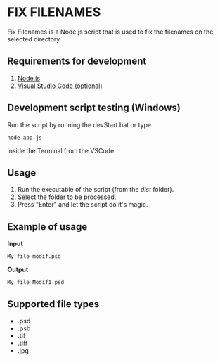 # FIX FILENAMES

Fix Filenames is a Node.js script that is used to fix the filenames on the selected directory.

## Requirements for development

1. [Node.js](https://nodejs.org/en/)
2. [Visual Studio Code (optional)](https://code.visualstudio.com/)

## Development script testing (Windows)

Run the script by running the devStart.bat or type

```
node app.js
```

inside the Terminal from the VSCode.

## Usage

1. Run the executable of the script (from the _dist_ folder).
2. Select the folder to be processed.
3. Press "Enter" and let the script do it's magic.

## Example of usage

**Input**

```
My file modif.psd
```

**Output**

```
My_file_Modif1.psd
```

## Supported file types

- .psd
- .psb
- .tif
- .tiff
- .jpg
